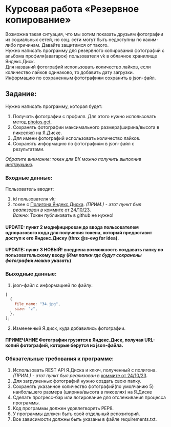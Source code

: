 # Курсовая работа «Резервное копирование»

Возможна такая ситуация, что мы хотим показать друзьям фотографии из социальных сетей, но соц. сети могут быть недоступны по каким-либо причинам. Давайте защитимся от такого.  
Нужно написать программу для резервного копирования фотографий с альбома профиля(аватарок) пользователя vk в облачное хранилище Яндекс.Диск.  
Для названий фотографий использовать количество лайков, если количество лайков одинаково, то добавить дату загрузки.  
Информацию по сохраненным фотографиям сохранить в json-файл.

## Задание:

Нужно написать программу, которая будет:

1. Получать фотографии с профиля. Для этого нужно использовать метод [photos.get](https://vk.com/dev/photos.get).
2. Сохранять фотографии максимального размера(ширина/высота в пикселях) на Я.Диске.
3. Для имени фотографий использовать количество лайков.
4. Сохранять информацию по фотографиям в json-файл с результатами.

_Обратите внимание: токен для ВК можно получить выполнив [инструкцию](https://docs.google.com/document/d/1_xt16CMeaEir-tWLbUFyleZl6woEdJt-7eyva1coT3w/edit?usp=sharing)._

### Входные данные:

Пользователь вводит:

1. id пользователя vk;
2. токен с [Полигона Яндекс.Диска](https://yandex.ru/dev/disk/poligon/). _(ПРИМ.) - этот пункт был реализован в_ [коммите от 24/10/23](https://github.com/pek0d/py_diplom_basic/commit/f24c9a6b28e139a05264c9513fa014835df328a1).    
   _Важно:_ Токен публиковать в github не нужно!

#### UPDATE: пункт 2 модифицирован до ввода пользователем одноразового кода для получения токена, который предоставит доступ к его Яндекс.Диску (thnx @s-evg for idea).

#### UPDATE: пункт 3 НОВЫЙ! внедрена возможность создавать папку по пользовательскому вводу (_Имя папки где будут сохранены фотографии можно указать_)


### Выходные данные:

1. json-файл с информацией по файлу:

```javascript
[
  {
    file_name: "34.jpg",
    size: "z",
  },
];
```

2. Измененный Я.диск, куда добавились фотографии.
   ​
#### ПРИМЕЧАНИЕ Фотографии грузятся в Яндекс.Диск, получая URL-копий фотографий, которые берутся из json-файла.

### Обязательные требования к программе:

1. Использовать REST API Я.Диска и ключ, полученный с полигона. _(ПРИМ.) - этот пункт был реализован в_ [коммите от 24/10/23](https://github.com/pek0d/py_diplom_basic/commit/f24c9a6b28e139a05264c9513fa014835df328a1).  
2. Для загруженных фотографий нужно создать свою папку.
3. Сохранять указанное количество фотографий(по умолчанию 5) наибольшего размера (ширина/высота в пикселях) на Я.Диске
4. Сделать прогресс-бар или логирование для отслеживания процесса программы.
5. Код программы должен удовлетворять PEP8.
6. У программы должен быть свой отдельный репозиторий.
7. Все зависимости должны быть указаны в файле requiremеnts.txt.
   ​
